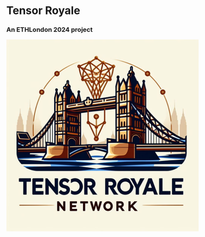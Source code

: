 # Tensor Royale 
### An ETHLondon 2024 project
![alt text](https://github.com/505-solutions/tensor-royale/blob/main/assets/logo.png?raw=true)
